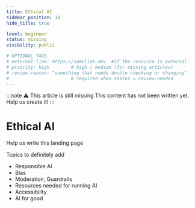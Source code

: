 ```yaml
---
title: Ethical AI
sidebar_position: 10
hide_title: true

level: beginner
status: missing
visibility: public

# OPTIONAL TAGS:
# external-link: https://somelink.dev  #if the resource is external
# priority: high        # high / medium (for missing articles)
# review-reason: "something that needs double checking or changing"
#                       # required when status = review-needed
---
```


:::note ⚠️ This article is still missing
This content has not been written yet. Help us create it!
:::

# Ethical AI

Help us write this landing page

Topics to definitely add
- Responsible AI
- Bias
- Moderation, Guardrails
- Resources needed for running AI
- Accessibility
- AI for good
